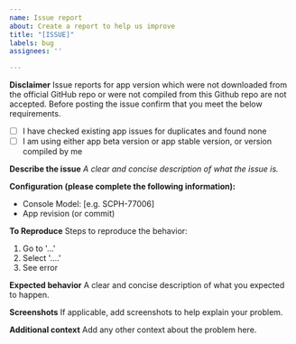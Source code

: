 ```yaml
---
name: Issue report
about: Create a report to help us improve
title: "[ISSUE]"
labels: bug
assignees: ''

---
```


**Disclaimer**
Issue reports for app version which were not downloaded from the official GitHub repo or were not compiled from this Github repo are not accepted.
Before posting the issue confirm that you meet the below requirements.
- [ ] I have checked existing app issues for duplicates and found none
- [ ] I am using either app beta version or app stable version, or version compiled by me

**Describe the issue**
*A clear and concise description of what the issue is.*

**Configuration (please complete the following information):**
 - Console Model: [e.g. SCPH-77006]
 - App revision (or commit)

**To Reproduce**
Steps to reproduce the behavior:
1. Go to '...'
2. Select '....'
4. See error

**Expected behavior**
A clear and concise description of what you expected to happen.

**Screenshots**
If applicable, add screenshots to help explain your problem.

**Additional context**
Add any other context about the problem here.
